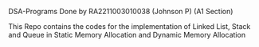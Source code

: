 DSA-Programs
Done by RA2211003010038 (Johnson P) (A1 Section)

This Repo contains the codes for the implementation of Linked List, Stack and Queue in Static Memory Allocation and Dynamic Memory Allocation
